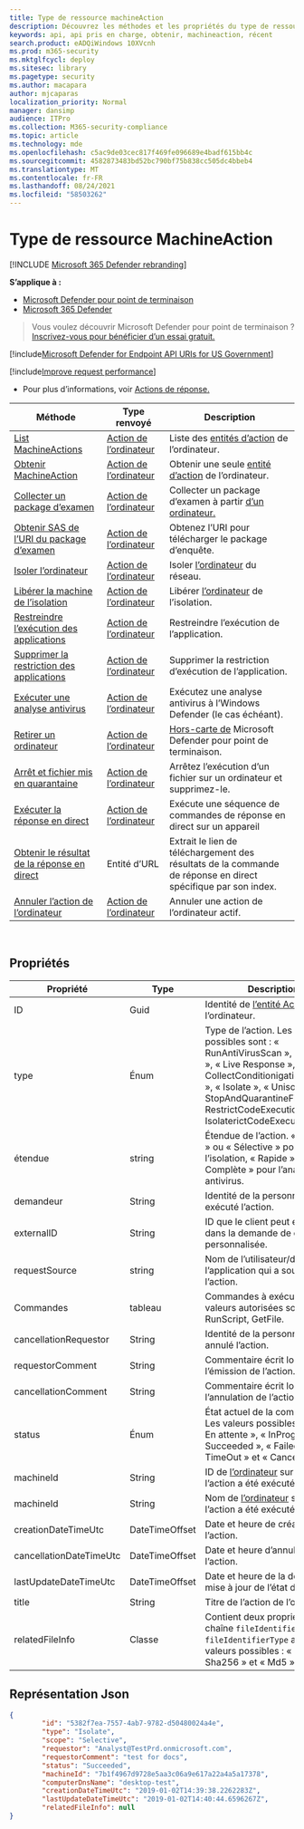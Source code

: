 ```yaml
---
title: Type de ressource machineAction
description: Découvrez les méthodes et les propriétés du type de ressource MachineAction dans Microsoft Defender for Endpoint.
keywords: api, api pris en charge, obtenir, machineaction, récent
search.product: eADQiWindows 10XVcnh
ms.prod: m365-security
ms.mktglfcycl: deploy
ms.sitesec: library
ms.pagetype: security
ms.author: macapara
author: mjcaparas
localization_priority: Normal
manager: dansimp
audience: ITPro
ms.collection: M365-security-compliance
ms.topic: article
ms.technology: mde
ms.openlocfilehash: c5ac9de03cec817f469fe096689e4badf615bb4c
ms.sourcegitcommit: 4582873483bd52bc790bf75b838cc505dc4bbeb4
ms.translationtype: MT
ms.contentlocale: fr-FR
ms.lasthandoff: 08/24/2021
ms.locfileid: "58503262"
---
```

# <a name="machineaction-resource-type"></a>Type de ressource MachineAction

[!INCLUDE [Microsoft 365 Defender rebranding](../../includes/microsoft-defender.md)]

**S’applique à :**
- [Microsoft Defender pour point de terminaison](https://go.microsoft.com/fwlink/p/?linkid=2154037)
- [Microsoft 365 Defender](https://go.microsoft.com/fwlink/?linkid=2118804)

> Vous voulez découvrir Microsoft Defender pour point de terminaison ? [Inscrivez-vous pour bénéficier d’un essai gratuit.](https://signup.microsoft.com/create-account/signup?products=7f379fee-c4f9-4278-b0a1-e4c8c2fcdf7e&ru=https://aka.ms/MDEp2OpenTrial?ocid=docs-wdatp-exposedapis-abovefoldlink)


[!include[Microsoft Defender for Endpoint API URIs for US Government](../../includes/microsoft-defender-api-usgov.md)]

[!include[Improve request performance](../../includes/improve-request-performance.md)]


- Pour plus d’informations, voir [Actions de réponse.](respond-machine-alerts.md)

|Méthode|Type renvoyé|Description|
|---|---|---|
|[List MachineActions](get-machineactions-collection.md)|[Action de l’ordinateur](machineaction.md)|Liste des [entités d’action](machineaction.md) de l’ordinateur.|
|[Obtenir MachineAction](get-machineaction-object.md)|[Action de l’ordinateur](machineaction.md)|Obtenir une seule [entité d’action](machineaction.md) de l’ordinateur.|
|[Collecter un package d’examen](collect-investigation-package.md)|[Action de l’ordinateur](machineaction.md)|Collecter un package d’examen à partir [d’un ordinateur.](machine.md)|
|[Obtenir SAS de l’URI du package d’examen](get-package-sas-uri.md)|[Action de l’ordinateur](machineaction.md)|Obtenez l’URI pour télécharger le package d’enquête.|
|[Isoler l’ordinateur](isolate-machine.md)|[Action de l’ordinateur](machineaction.md)|Isoler [l’ordinateur](machine.md) du réseau.|
|[Libérer la machine de l’isolation](unisolate-machine.md)|[Action de l’ordinateur](machineaction.md)|Libérer [l’ordinateur](machine.md) de l’isolation.|
|[Restreindre l’exécution des applications](restrict-code-execution.md)|[Action de l’ordinateur](machineaction.md)|Restreindre l’exécution de l’application.|
|[Supprimer la restriction des applications](unrestrict-code-execution.md)|[Action de l’ordinateur](machineaction.md)|Supprimer la restriction d’exécution de l’application.|
|[Exécuter une analyse antivirus](run-av-scan.md)|[Action de l’ordinateur](machineaction.md)|Exécutez une analyse antivirus à l’Windows Defender (le cas échéant).|
|[Retirer un ordinateur](offboard-machine-api.md)|[Action de l’ordinateur](machineaction.md)|[Hors-carte de](machine.md) Microsoft Defender pour point de terminaison.|
|[Arrêt et fichier mis en quarantaine](stop-and-quarantine-file.md)|[Action de l’ordinateur](machineaction.md)|Arrêtez l’exécution d’un fichier sur un ordinateur et supprimez-le.|
|[Exécuter la réponse en direct](run-live-response.md)|[Action de l’ordinateur](machineaction.md)|Exécute une séquence de commandes de réponse en direct sur un appareil|
|[Obtenir le résultat de la réponse en direct](get-live-response-result.md)|Entité d’URL|Extrait le lien de téléchargement des résultats de la commande de réponse en direct spécifique par son index.|
|[Annuler l’action de l’ordinateur](cancel-machine-action.md)|[Action de l’ordinateur](machineaction.md)|Annuler une action de l’ordinateur actif.|

<br>

## <a name="properties"></a>Propriétés

|Propriété|Type|Description|
|---|---|---|
|ID|Guid|Identité de [l’entité Action](machineaction.md) de l’ordinateur.|
|type|Énum|Type de l’action. Les valeurs possibles sont : « RunAntiVirusScan », « Offboard », « Live Response », « CollectConditionigationPackage », « Isolate », « Unisolate », « StopAndQuarantineFile », « RestrictCodeExecution » et « IsolaterictCodeExecution ».|
|étendue|string|Étendue de l’action. « Complète » ou « Sélective » pour l’isolation, « Rapide » ou « Complète » pour l’analyse antivirus.|
|demandeur|String|Identité de la personne qui a exécuté l’action.|
|externalID|String|ID que le client peut envoyer dans la demande de corrélation personnalisée.|
|requestSource|string|Nom de l’utilisateur/de l’application qui a soumis l’action.|
|Commandes |tableau|Commandes à exécuter. Les valeurs autorisées sont PutFile, RunScript, GetFile.|
|cancellationRequestor|String|Identité de la personne qui a annulé l’action.|
|requestorComment|String|Commentaire écrit lors de l’émission de l’action.|
|cancellationComment|String|Commentaire écrit lors de l’annulation de l’action.|
|status|Énum|État actuel de la commande. Les valeurs possibles sont : « En attente », « InProgress », « Succeeded », « Failed », « TimeOut » et « Cancelled ».|
|machineId|String|ID de [l’ordinateur](machine.md) sur lequel l’action a été exécutée.|
|machineId|String|Nom de [l’ordinateur](machine.md) sur lequel l’action a été exécutée.|
|creationDateTimeUtc|DateTimeOffset|Date et heure de création de l’action.|
|cancellationDateTimeUtc|DateTimeOffset|Date et heure d’annulation de l’action.|
|lastUpdateDateTimeUtc|DateTimeOffset|Date et heure de la dernière mise à jour de l’état de l’action.|
|title|String|Titre de l’action de l’ordinateur.|
|relatedFileInfo|Classe|Contient deux propriétés. chaîne `fileIdentifier` , Enum `fileIdentifierType` avec les valeurs possibles : « Sha1 », « Sha256 » et « Md5 ».|

## <a name="json-representation"></a>Représentation Json

```json
{
        "id": "5382f7ea-7557-4ab7-9782-d50480024a4e",
        "type": "Isolate",
        "scope": "Selective",
        "requestor": "Analyst@TestPrd.onmicrosoft.com",
        "requestorComment": "test for docs",
        "status": "Succeeded",
        "machineId": "7b1f4967d9728e5aa3c06a9e617a22a4a5a17378",
        "computerDnsName": "desktop-test",
        "creationDateTimeUtc": "2019-01-02T14:39:38.2262283Z",
        "lastUpdateDateTimeUtc": "2019-01-02T14:40:44.6596267Z",
        "relatedFileInfo": null
}
```
